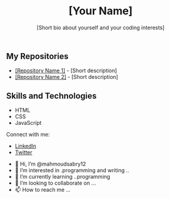 <!DOCTYPE html>
<html lang="en">
<head>
  <meta charset="UTF-8">
  <meta name="viewport" content="width=device-width, initial-scale=1.0">
  <title>[Your Name] - GitHub Profile</title>
  <link rel="stylesheet" href="style.css"> </head>
<body>
  <header>
    <h1>[Your Name]</h1>
    <p>[Short bio about yourself and your coding interests]</p>
  </header>
  <main>
    <h2>My Repositories</h2>
    <ul>
      <li><a href="https://docs.github.com/en/repositories/creating-and-managing-repositories/quickstart-for-repositories">[Repository Name 1]</a> - [Short description]</li>
      <li><a href="https://github.com/new">[Repository Name 2]</a> - [Short description]</li>
      </ul>
    <h2>Skills and Technologies</h2>
    <ul class="skills-list">
      <li>HTML</li>
      <li>CSS</li>
      <li>JavaScript</li>
      </ul>
  </main>
  <footer>
    <p>Connect with me:</p>
    <ul class="social-links">
      <li><a href="[Your LinkedIn URL]"><i class="fab fa-linkedin"></i> LinkedIn</a></li>
      <li><a href="[Your Twitter URL]"><i class="fab fa-twitter"></i> Twitter</a></li>
      </ul>
  </footer>
</body>
</html>


- 👋 Hi, I’m @mahmoudsabry12
- 👀 I’m interested in .programming and writing ..
- 🌱 I’m currently learning ..programming
- 💞️ I’m looking to collaborate on ...
- 📫 How to reach me ...

<!---
mahmoudsabry12/mahmoudsabry12 is a ✨ special ✨ repository because its `README.md` (this file) appears on your GitHub profile.
You can click the Preview link to take a look at your changes.
--->

